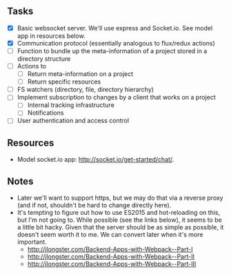 ## Tasks

* [x] Basic websocket server. We'll use express and Socket.io. See model app in resources below.
* [x] Communication protocol (essentially analogous to flux/redux actions)
* [ ] Function to bundle up the meta-information of a project stored in a directory structure
* [ ] Actions to 
  * [ ] Return meta-information on a project
  * [ ] Return specific resources
* [ ] FS watchers (directory, file, directory hierarchy)
* [ ] Implement subscription to changes by a client that works on a project
  * [ ] Internal tracking infrastructure
  * [ ] Notifications
* [ ] User authentication and access control

## Resources

* Model socket.io app: http://socket.io/get-started/chat/.


## Notes

*  Later we'll want to support https, but we may do that via a reverse proxy (and if not, shouldn't be hard to change directly here).
* It's tempting to figure out how to use ES2015 and hot-reloading on this, but I'm not going to. While possible (see the links below), it seems to be a little bit hacky. Given that the server should be as simple as possible, it doesn't seem worth it to me. We can convert later when it's more important.
  * http://jlongster.com/Backend-Apps-with-Webpack--Part-I
  * http://jlongster.com/Backend-Apps-with-Webpack--Part-II
  * http://jlongster.com/Backend-Apps-with-Webpack--Part-III
